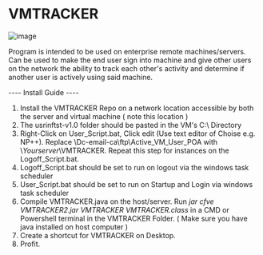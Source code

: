 # VMTRACKER
![image](https://user-images.githubusercontent.com/77365789/166477129-7f61d75d-6e1d-4534-815a-243df6233f70.png)

Program is intended to be used on enterprise remote machines/servers. 
Can be used to make the end user sign into machine and give other users on the network the ability to track each other's activity and determine if another user is actively using said machine.

---- Install Guide ----
1. Install the VMTRACKER Repo on a network location accessible by both the server and virtual machine ( note this location )
2. The usrinftst-v1.0 folder should be pasted in the VM's C:\ Directory
3. Right-Click on User_Script.bat, Click edit (Use text editor of Choise e.g. NP++). Replace \\Dc-email-ca\ftp\Active_VM_User_POA with \\*Yourserver*\VMTRACKER. Repeat this step for instances on the Logoff_Script.bat. 
4. Logoff_Script.bat should be set to run on logout via the windows task scheduler
5. User_Script.bat should be set to run on Startup and Login via windows task scheduler
6. Compile VMTRACKER.java on the host/server. Run *jar cfve VMTRACKER2.jar VMTRACKER VMTRACKER.class* in a CMD or Powershell terminal in the VMTRACKER Folder. ( Make sure you have java installed on host computer )
7. Create a shortcut for VMTRACKER on Desktop.
8. Profit.
